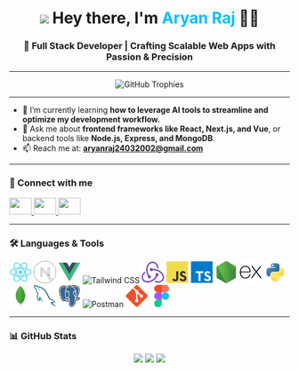 <h1 align="center">
  <img src="https://media.giphy.com/media/hvRJCLFzcasrR4ia7z/giphy.gif" width="35"> 
  Hey there, I'm <span style="color:#00bfff">Aryan Raj</span> 👨‍💻
</h1>

<h3 align="center">
  🚀 Full Stack Developer | Crafting Scalable Web Apps with Passion & Precision
</h3>


---

<!-- 🏆 GitHub Trophies (in one line, dark theme) -->
<p align="center">
  <img src="https://github-profile-trophy.vercel.app/?username=aryanrajdev&theme=tokyonight&row=1&column=7&no-frame=true" alt="GitHub Trophies"/>
</p>

---

- 🌱 I’m currently learning **how to leverage AI tools to streamline and optimize my development workflow.**
- 💬 Ask me about **frontend frameworks like React, Next.js, and Vue**, or backend tools like **Node.js, Express, and MongoDB**. 
- 📫 Reach me at: **aryanraj24032002@gmail.com**

---

### 🤝 Connect with me

<p align="left">
  <a href="https://www.linkedin.com/in/aryan-raj-304519222/" target="_blank">
    <img src="https://raw.githubusercontent.com/rahuldkjain/github-profile-readme-generator/master/src/images/icons/Social/linked-in-alt.svg" height="30" width="40" />
  </a>
  <a href="https://www.hackerrank.com/aryanraj24032002" target="_blank">
    <img src="https://raw.githubusercontent.com/rahuldkjain/github-profile-readme-generator/master/src/images/icons/Social/hackerrank.svg" height="30" width="40" />
  </a>
  <a href="https://www.leetcode.com/imaryan279" target="_blank">
    <img src="https://raw.githubusercontent.com/rahuldkjain/github-profile-readme-generator/master/src/images/icons/Social/leet-code.svg" height="30" width="40" />
  </a>
</p>

---

### 🛠️ Languages & Tools

<p align="left">
  <!-- Frontend -->
  <img src="https://raw.githubusercontent.com/devicons/devicon/master/icons/react/react-original.svg" width="40" height="40" alt="React"/>
  <img src="https://raw.githubusercontent.com/devicons/devicon/master/icons/nextjs/nextjs-line.svg" width="40" height="40" alt="Next.js" style="background-color:white; border-radius:6px;"/>
  <img src="https://raw.githubusercontent.com/devicons/devicon/master/icons/vuejs/vuejs-original.svg" width="40" height="40" alt="Vue"/>
  <img src="https://www.vectorlogo.zone/logos/tailwindcss/tailwindcss-icon.svg" width="40" height="40" alt="Tailwind CSS"/>
  <img src="https://raw.githubusercontent.com/devicons/devicon/master/icons/redux/redux-original.svg" width="40" height="40" alt="Redux"/>
  <img src="https://raw.githubusercontent.com/devicons/devicon/master/icons/javascript/javascript-original.svg" width="40" height="40" alt="JavaScript"/>
  <img src="https://raw.githubusercontent.com/devicons/devicon/master/icons/typescript/typescript-original.svg" width="40" height="40" alt="TypeScript"/>

  <!-- Backend -->
  <img src="https://raw.githubusercontent.com/devicons/devicon/master/icons/nodejs/nodejs-original.svg" width="40" height="40" alt="Node.js"/>
  <img src="https://raw.githubusercontent.com/devicons/devicon/master/icons/express/express-original.svg" width="40" height="40" alt="Express.js" style="background-color:white; border-radius:6px;"/>
  <img src="https://raw.githubusercontent.com/devicons/devicon/master/icons/python/python-original.svg" width="40" height="40" alt="Python"/>

  <!-- Databases -->
  <img src="https://raw.githubusercontent.com/devicons/devicon/master/icons/mongodb/mongodb-original.svg" width="40" height="40" alt="MongoDB"/>
  <img src="https://raw.githubusercontent.com/devicons/devicon/master/icons/mysql/mysql-original.svg" width="40" height="40" alt="MySQL"/>
  <img src="https://raw.githubusercontent.com/devicons/devicon/master/icons/postgresql/postgresql-original.svg" width="40" height="40" alt="PostgreSQL"/>

  <!-- Tools -->
  <img src="https://www.vectorlogo.zone/logos/getpostman/getpostman-icon.svg" width="40" height="40" alt="Postman"/>
  <img src="https://raw.githubusercontent.com/devicons/devicon/master/icons/git/git-original.svg" width="40" height="40" alt="Git"/>
  <img src="https://raw.githubusercontent.com/devicons/devicon/master/icons/figma/figma-original.svg" width="40" height="40" alt="Figma"/>
</p>

---

### 📊 GitHub Stats

<p align="center">
  <!-- Streak Stats -->
  <img src="https://github-readme-streak-stats.herokuapp.com/?user=aryanrajdev&theme=tokyonight&hide_border=true&date_format=j%20M%5B%20Y%5D" height="160"/>

  <!-- GitHub Stats (Mini Version) -->
  <img src="https://github-readme-stats.vercel.app/api?username=aryanrajdev&show_icons=true&theme=tokyonight&hide_border=true&hide_title=true&count_private=true&include_all_commits=true" height="160"/>

  <!-- Top Languages -->
  <img src="https://github-readme-stats.vercel.app/api/top-langs/?username=aryanrajdev&layout=donut&theme=tokyonight&hide_border=true" height="160"/>
</p>


